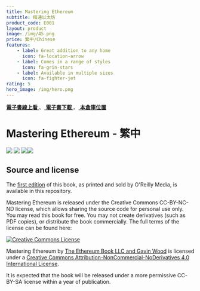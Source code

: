 ```yaml
---
title: Mastering Ethereum
subtitle: 精通以太坊
product_code: E001
layout: product
image: /img/45.png
price: 繁中/Chinese
features:
    - label: Great addition to any home
      icon: fa-location-arrow
    - label: Comes in a range of styles
      icon: fa-grin-stars
    - label: Available in multiple sizes
      icon: fa-fighter-jet
rating: 5
hero_image: /img/hero.png
---
```


[ **電子書線上看** ](https://cypherpunks-core.github.io/ethereumbook_zh/)、[ **電子書下載** ](https://github.com/cypherpunks-core/ethereumbook_zh/releases)、[ **本倉庫位置** ](https://github.com/cypherpunks-core/ethereumbook_zh)

# Mastering Ethereum - 繁中

[![](https://camo.githubusercontent.com/23ff8d0666e35665a64014eb8d0c2d00b69a91dc/68747470733a2f2f696d672e736869656c64732e696f2f62616467652f4c616e67756167652d547261646974696f6e616c2532304368696e6573652d6f72616e67652e737667)](https://camo.githubusercontent.com/23ff8d0666e35665a64014eb8d0c2d00b69a91dc/68747470733a2f2f696d672e736869656c64732e696f2f62616467652f4c616e67756167652d547261646974696f6e616c2532304368696e6573652d6f72616e67652e737667) [![](https://camo.githubusercontent.com/a0fd66f42bfdf4a4437054a894bab998e07362c2/68747470733a2f2f696d672e736869656c64732e696f2f62616467652f417574686f722d61616e746f6e6f702d79656c6c6f77677265656e2e737667)](https://github.com/aantonop) [![](https://camo.githubusercontent.com/60838ea09bfd18d1f4806ffd4d6fe77d0b4590ca/68747470733a2f2f696d672e736869656c64732e696f2f62616467652f5472616e736c61746f722d696e6f7574636f64652d6c69676874677265792e737667)](https://github.com/inoutcode)[![](https://camo.githubusercontent.com/b720fa89b737ac01a67f2a65d4bbfe8443ccc88a/68747470733a2f2f7472617669732d63692e6f72672f63797068657270756e6b732d636f72652f657468657265756d626f6f6b5f7a682e7376673f6272616e63683d6d6173746572)](https://travis-ci.org/cypherpunks-core/ethereumbook_zh)

## Source and license

The [first edition](https://github.com/ethereumbook/ethereumbook/tree/first_edition_first_print) of this book, as printed and sold by O'Reilly Media, is available in this repository.

Mastering Ethereum is released under the Creative Commons CC-BY-NC-ND license, which allows sharing the source code for personal use only. You may read this book for free. You may not create derivatives (such as PDF copies), or distribute the book commercially. The full terms of the license can be found here:

[![Creative Commons License](https://camo.githubusercontent.com/777429797f9180579ed59a4f95d148a0c213dfa8/68747470733a2f2f692e6372656174697665636f6d6d6f6e732e6f72672f6c2f62792d6e632d6e642f342e302f38387833312e706e67)](https://creativecommons.org/licenses/by-nc-nd/4.0/)

Mastering Ethereum by [The Ethereum Book LLC and Gavin Wood](https://antonopoulos.com/) is licensed under a [Creative Commons Attribution-NonCommercial-NoDerivatives 4.0 International License](http://creativecommons.org/licenses/by-nc-nd/4.0/).

It is expected that the book will be released under a more permissive CC-BY-SA license within a year of publication. 